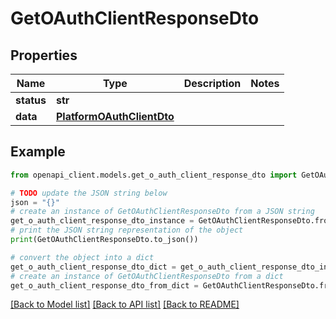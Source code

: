 # GetOAuthClientResponseDto


## Properties

Name | Type | Description | Notes
------------ | ------------- | ------------- | -------------
**status** | **str** |  | 
**data** | [**PlatformOAuthClientDto**](PlatformOAuthClientDto.md) |  | 

## Example

```python
from openapi_client.models.get_o_auth_client_response_dto import GetOAuthClientResponseDto

# TODO update the JSON string below
json = "{}"
# create an instance of GetOAuthClientResponseDto from a JSON string
get_o_auth_client_response_dto_instance = GetOAuthClientResponseDto.from_json(json)
# print the JSON string representation of the object
print(GetOAuthClientResponseDto.to_json())

# convert the object into a dict
get_o_auth_client_response_dto_dict = get_o_auth_client_response_dto_instance.to_dict()
# create an instance of GetOAuthClientResponseDto from a dict
get_o_auth_client_response_dto_from_dict = GetOAuthClientResponseDto.from_dict(get_o_auth_client_response_dto_dict)
```
[[Back to Model list]](../README.md#documentation-for-models) [[Back to API list]](../README.md#documentation-for-api-endpoints) [[Back to README]](../README.md)


